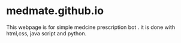 # medmate.github.io
This webpage is for simple medcine prescription bot . it is done with html,css, java script and python.
